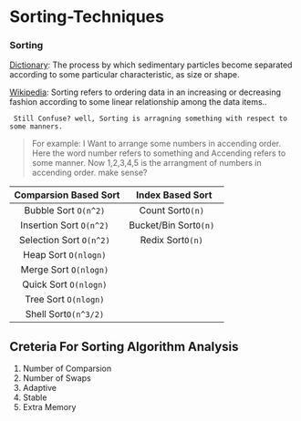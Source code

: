 # Sorting-Techniques

### Sorting
  [Dictionary](https://www.dictionary.com/browse/sorting): The process by which sedimentary particles become separated according to some particular characteristic, as size or shape.
  
  [Wikipedia](https://en.wikipedia.org/wiki/Sorting): Sorting refers to ordering data in an increasing or decreasing fashion according to some linear relationship among the data items..
  
  ` Still Confuse? well, Sorting is arragning something with respect to some manners.`
  > For example:
   I Want to arrange some numbers in accending order. Here the word number refers to something and Accending refers to some manner. 
   Now 1,2,3,4,5 is the arrangment of numbers in accending order. make sense?
   
   
   


| Comparsion Based Sort | Index Based Sort |
| :---: | :---: |
| Bubble Sort ```O(n^2) ```| Count Sort```O(n) ``` |
| Insertion Sort ```O(n^2) ``` |  Bucket/Bin Sort```O(n) ```|
| Selection Sort  ```O(n^2) ```| Redix Sort```O(n) ``` |
| Heap Sort ```O(nlogn) ```|  |
| Merge Sort ```O(nlogn) ```|  |
| Quick Sort ```O(nlogn) ```|  |
| Tree Sort ```O(nlogn) ```|  |
| Shell Sort```O(n^3/2) ``` |  |


## Creteria For Sorting Algorithm Analysis

1. Number of Comparsion
2. Number of Swaps
3. Adaptive
4. Stable
5. Extra Memory
                                    
